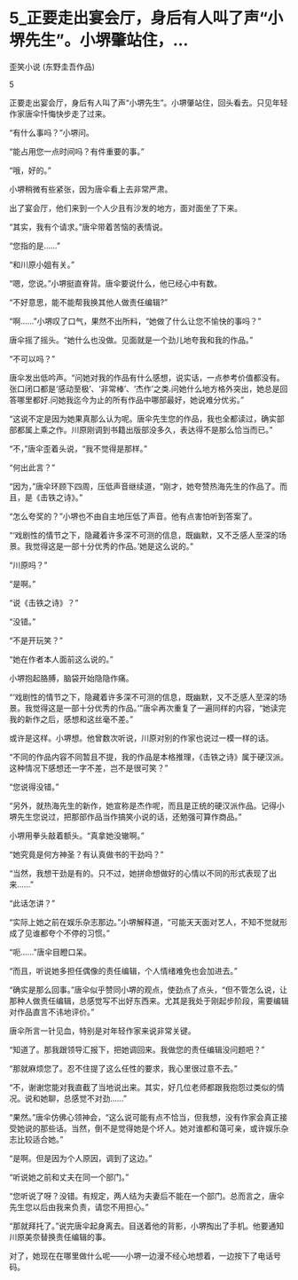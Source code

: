 # 5_正要走出宴会厅，身后有人叫了声“小堺先生”。小堺肇站住，...

歪笑小说 (东野圭吾作品)

5

正要走出宴会厅，身后有人叫了声“小堺先生”。小堺肇站住，回头看去。只见年轻作家唐伞忏悔快步走了过来。

“有什么事吗？”小堺问。

“能占用您一点时间吗？有件重要的事。”

“哦，好的。”

小堺稍微有些紧张，因为唐伞看上去非常严肃。

出了宴会厅，他们来到一个人少且有沙发的地方，面对面坐了下来。

“其实，我有个请求。”唐伞带着苦恼的表情说。

“您指的是……”

“和川原小姐有关。”

“嗯，您说。”小堺挺直脊背。唐伞要说什么，他已经心中有数。

“不好意思，能不能帮我换其他人做责任编辑?”

“啊……”小堺叹了口气，果然不出所料，“她做了什么让您不愉快的事吗？”

唐伞摇了摇头。“她什么也没做。见面就是一个劲儿地夸我和我的作品。”

“不可以吗？”

唐伞发出低吟声。“问她对我的作品有什么感想，说实话，一点参考价值都没有。张口闭口都是‘感动至极’、‘非常棒’、‘杰作’之类.问她什么地方格外突出，她总是回答哪里都好.问她我迄今为止的所有作品中哪部最好，她说难分优劣。”

“这说不定是因为她果真那么认为呢。唐伞先生您的作品，我也全都读过，确实部部都属上乘之作。川原刚调到书籍出版部没多久，表达得不是那么恰当而已。”

“不，”唐伞歪着头说，“我不觉得是那样。”

“何出此言？”

“因为，”唐伞环顾下四周，压低声音继续道，“刚才，她夸赞热海先生的作品了。而且，是《击铁之诗》。”

“怎么夸奖的？”小堺也不由自主地压低了声音。他有点害怕听到答案了。

“‘戏剧性的情节之下，隐藏着许多深不可测的信息，既幽默，又不乏感人至深的场景。我觉得这是一部十分优秀的作品。’她是这么说的。”

“川原吗？”

“是啊。”

“说《击铁之诗》？”

“没错。”

“不是开玩笑？”

“她在作者本人面前这么说的。”

小堺抱起胳膊，脑袋开始隐隐作痛。

“‘戏剧性的情节之下，隐藏着许多深不可测的信息，既幽默，又不乏感人至深的场景。我觉得这是一部十分优秀的作品。’”唐伞再次重复了一遍同样的内容，“她读完我的新作之后，感想和这丝毫不差。”

或许是这样。小堺想。他曾数次听说，川原对别的作家也说过一模一样的话。

“不同的作品内容不同暂且不提，我的作品是本格推理，《击铁之诗》属于硬汉派。这种情况下感想还一字不差，岂不是很可笑？”

“您说得没错。”

“另外，就热海先生的新作，她宣称是杰作呢，而且是正统的硬汉派作品。记得小堺先生您说过，把那部作品当作搞笑小说的话，还勉强可算作商品。”

小堺用拳头敲着额头。“真拿她没辙啊。”

“她究竟是何方神圣？有认真做书的干劲吗？”

“当然，我想干劲是有的。只不过，她拼命想做好的心情以不同的形式表现了出来……”

“此话怎讲？”

“实际上她之前在娱乐杂志那边。”小堺解释道，“可能天天面对艺人，不知不觉就形成了见谁都夸个不停的习惯。”

“呃……”唐伞目瞪口呆。

“而且，听说她多担任偶像的责任编辑，个人情绪难免也会加进去。”

“确实是那么回事。”唐伞似乎赞同小堺的观点，使劲点了点头，“但不管怎么说，让那种人做责任编辑，总感觉写不出好东西来。尤其是我处于刚起步阶段，需要编辑对作品直言不讳地评价。”

唐伞所言一针见血，特别是对年轻作家来说非常关键。

“知道了。那我跟领导汇报下，把她调回来。我做您的责任编辑没问题吧？”

“那就麻烦您了。忍不住提了这么任性的要求，我心里很过意不去。”

“不，谢谢您能对我直截了当地说出来。其实，好几位老师都跟我抱怨过类似的情况。说和她聊，总感觉不对劲……”

“果然。”唐伞仿佛心领神会，“这么说可能有点不恰当，但我想，没有作家会真正接受她说的那些话。当然，倒不是觉得她是个坏人。她对谁都和蔼可亲，或许娱乐杂志比较适合她。”

“是啊。但是因为个人原因，调到了这边。”

“听说她之前和丈夫在同一个部门。”

“您听说了呀？没错。有规定，两人结为夫妻后不能在一个部门。总而言之，唐伞先生您以后由我来负责，请您不用担心。”

“那就拜托了。”说完唐伞起身离去。目送着他的背影，小堺掏出了手机。他要通知川原美奈替换责任编辑的事。

对了，她现在在哪里做什么呢——小堺一边漫不经心地想着，一边按下了电话号码。